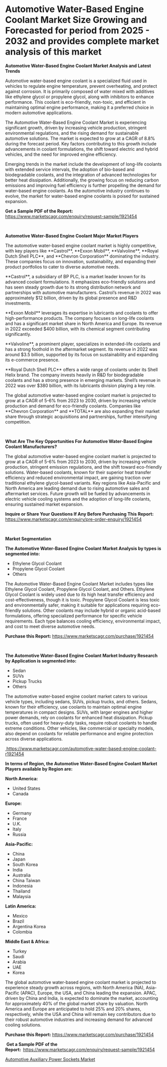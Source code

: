 <p><h1>Automotive Water-Based Engine Coolant Market Size Growing and Forecasted for period from 2025 - 2032 and provides complete market analysis of this market</h1></p><p><strong>Automotive Water-Based Engine Coolant Market Analysis and Latest Trends</strong></p>
<p><p>Automotive water-based engine coolant is a specialized fluid used in vehicles to regulate engine temperature, prevent overheating, and protect against corrosion. It is primarily composed of water mixed with additives like ethylene glycol or propylene glycol, along with inhibitors to enhance performance. This coolant is eco-friendly, non-toxic, and efficient in maintaining optimal engine performance, making it a preferred choice in modern automotive applications.</p><p>The Automotive Water-Based Engine Coolant Market is experiencing significant growth, driven by increasing vehicle production, stringent environmental regulations, and the rising demand for sustainable automotive solutions. The market is expected to grow at a CAGR of 8.8% during the forecast period. Key factors contributing to this growth include advancements in coolant formulations, the shift toward electric and hybrid vehicles, and the need for improved engine efficiency.</p><p>Emerging trends in the market include the development of long-life coolants with extended service intervals, the adoption of bio-based and biodegradable coolants, and the integration of advanced technologies for better heat dissipation. Additionally, the growing focus on reducing carbon emissions and improving fuel efficiency is further propelling the demand for water-based engine coolants. As the automotive industry continues to evolve, the market for water-based engine coolants is poised for sustained expansion.</p></p>
<p><strong>Get a Sample PDF of the Report:&nbsp;</strong> <a href="https://www.marketscagr.com/enquiry/request-sample/1921454?utm_campaign=1848&utm_medium=2&utm_source=Github&utm_content=ia&utm_term=24012025&utm_id=automotive-water-based-engine-coolant">https://www.marketscagr.com/enquiry/request-sample/1921454</a></p>
<p>&nbsp;</p>
<p><strong>Automotive Water-Based Engine Coolant Major Market Players</strong></p>
<p><p>The automotive water-based engine coolant market is highly competitive, with key players like **Castrol**, **Exxon Mobil**, **Valvoline**, **Royal Dutch Shell PLC**, and **Chevron Corporation** dominating the industry. These companies focus on innovation, sustainability, and expanding their product portfolios to cater to diverse automotive needs.</p><p>**Castrol**, a subsidiary of BP PLC, is a market leader known for its advanced coolant formulations. It emphasizes eco-friendly solutions and has seen steady growth due to its strong distribution network and partnerships with automotive manufacturers. Castrol’s revenue in 2022 was approximately $12 billion, driven by its global presence and R&D investments.</p><p>**Exxon Mobil** leverages its expertise in lubricants and coolants to offer high-performance products. The company focuses on long-life coolants and has a significant market share in North America and Europe. Its revenue in 2022 exceeded $400 billion, with its chemical segment contributing significantly.</p><p>**Valvoline**, a prominent player, specializes in extended-life coolants and has a strong foothold in the aftermarket segment. Its revenue in 2022 was around $3.5 billion, supported by its focus on sustainability and expanding its e-commerce presence.</p><p>**Royal Dutch Shell PLC** offers a wide range of coolants under its Shell Helix brand. The company invests heavily in R&D for biodegradable coolants and has a strong presence in emerging markets. Shell’s revenue in 2022 was over $380 billion, with its lubricants division playing a key role.</p><p>The global automotive water-based engine coolant market is projected to grow at a CAGR of 5-6% from 2023 to 2030, driven by increasing vehicle production and demand for eco-friendly coolants. Companies like **Chevron Corporation** and **TOTAL** are also expanding their market share through strategic acquisitions and partnerships, further intensifying competition.</p></p>
<p>&nbsp;</p>
<p><strong>What Are The Key Opportunities For Automotive Water-Based Engine Coolant Manufacturers?</strong></p>
<p><p>The global automotive water-based engine coolant market is projected to grow at a CAGR of 5-6% from 2023 to 2030, driven by increasing vehicle production, stringent emission regulations, and the shift toward eco-friendly solutions. Water-based coolants, known for their superior heat transfer efficiency and reduced environmental impact, are gaining traction over traditional ethylene glycol-based variants. Key regions like Asia-Pacific and North America are leading demand due to rising automotive sales and aftermarket services. Future growth will be fueled by advancements in electric vehicle cooling systems and the adoption of long-life coolants, ensuring sustained market expansion.</p></p>
<p><strong>Inquire or Share Your Questions If Any Before Purchasing This Report:</strong> <a href="https://www.marketscagr.com/enquiry/pre-order-enquiry/1921454?utm_campaign=1848&utm_medium=2&utm_source=Github&utm_content=ia&utm_term=24012025&utm_id=automotive-water-based-engine-coolant">https://www.marketscagr.com/enquiry/pre-order-enquiry/1921454</a></p>
<p>&nbsp;</p>
<p><strong>Market Segmentation</strong></p>
<p><strong>The Automotive Water-Based Engine Coolant Market Analysis by types is segmented into:</strong></p>
<p><ul><li>Ethylene Glycol Coolant</li><li>Propylene Glycol Coolant</li><li>Others</li></ul></p>
<p><p>The Automotive Water-Based Engine Coolant Market includes types like Ethylene Glycol Coolant, Propylene Glycol Coolant, and Others. Ethylene Glycol Coolant is widely used due to its high heat transfer efficiency and cost-effectiveness, though it is toxic. Propylene Glycol Coolant is less toxic and environmentally safer, making it suitable for applications requiring eco-friendly solutions. Other coolants may include hybrid or organic acid-based formulations, offering specialized performance for specific vehicle requirements. Each type balances cooling efficiency, environmental impact, and cost to meet diverse automotive needs.</p></p>
<p><strong>Purchase this Report:&nbsp;</strong><a href="https://www.marketscagr.com/purchase/1921454?utm_campaign=1848&utm_medium=2&utm_source=Github&utm_content=ia&utm_term=24012025&utm_id=automotive-water-based-engine-coolant">https://www.marketscagr.com/purchase/1921454</a></p>
<p>&nbsp;</p>
<p><strong>The Automotive Water-Based Engine Coolant Market Industry Research by Application is segmented into:</strong></p>
<p><ul><li>Sedan</li><li>SUVs</li><li>Pickup Trucks</li><li>Others</li></ul></p>
<p><p>The automotive water-based engine coolant market caters to various vehicle types, including sedans, SUVs, pickup trucks, and others. Sedans, known for their efficiency, use coolants to maintain optimal engine temperatures in compact designs. SUVs, with larger engines and higher power demands, rely on coolants for enhanced heat dissipation. Pickup trucks, often used for heavy-duty tasks, require robust coolants to handle extreme conditions. Other vehicles, like commercial or specialty models, also depend on coolants for reliable performance and engine protection across diverse applications.</p></p>
<p><a href="https://www.marketscagr.com/automotive-water-based-engine-coolant-r1921454?utm_campaign=1848&utm_medium=2&utm_source=Github&utm_content=ia&utm_term=24012025&utm_id=automotive-water-based-engine-coolant">&nbsp;https://www.marketscagr.com/automotive-water-based-engine-coolant-r1921454</a></p>
<p><strong>In terms of Region, the Automotive Water-Based Engine Coolant Market Players available by Region are:</strong></p>
<p>
    <p> <strong> North America: </strong>
        <ul>
            <li>United States</li>
            <li>Canada</li>
        </ul>
        </p> 
    <p> <strong> Europe: </strong>
        <ul>
            <li>Germany</li>
            <li>France</li>
            <li>U.K.</li>
            <li>Italy</li>
            <li>Russia</li>
        </ul>
        </p> 
    <p> <strong> Asia-Pacific: </strong>
        <ul>
            <li>China</li>
            <li>Japan</li>
            <li>South Korea</li>
            <li>India</li>
            <li>Australia</li>
            <li>China Taiwan</li>
            <li>Indonesia</li>
            <li>Thailand</li>
            <li>Malaysia</li>
        </ul>
        </p> 
    <p> <strong> Latin America: </strong>
        <ul>
            <li>Mexico</li>
            <li>Brazil</li>
            <li>Argentina Korea</li>
            <li>Colombia</li>
        </ul>
        </p> 
    <p> <strong> Middle East & Africa: </strong>
        <ul>
            <li>Turkey</li>
            <li>Saudi</li>
            <li>Arabia</li>
            <li>UAE</li>
            <li>Korea</li>
        </ul>
    </p>
    </p>
<p><p>The global automotive water-based engine coolant market is projected to experience steady growth across regions, with North America (NA), Asia-Pacific (APAC), Europe, the USA, and China leading the expansion. APAC, driven by China and India, is expected to dominate the market, accounting for approximately 40% of the global market share by valuation. North America and Europe are anticipated to hold 25% and 20% shares, respectively, while the USA and China will remain key contributors due to their robust automotive industries and increasing demand for advanced cooling solutions.</p></p>
<p><strong>Purchase this Report: </strong><a href="https://www.marketscagr.com/purchase/1921454?utm_campaign=1848&utm_medium=2&utm_source=Github&utm_content=ia&utm_term=24012025&utm_id=automotive-water-based-engine-coolant">https://www.marketscagr.com/purchase/1921454</a></p>
<p>&nbsp;<strong>Get a Sample PDF of the Report:&nbsp;&nbsp;</strong><a href="https://www.marketscagr.com/enquiry/request-sample/1921454?utm_campaign=1848&utm_medium=2&utm_source=Github&utm_content=ia&utm_term=24012025&utm_id=automotive-water-based-engine-coolant">https://www.marketscagr.com/enquiry/request-sample/1921454</a></p>
<p><strong></strong></p>
<p><p><a href="https://github.com/WillieWoodard/Market-Research-Report-List-7/blob/main/automotive-auxiliary-power-sockets-market.md?utm_campaign=1848&utm_medium=2&utm_source=Github&utm_content=ia&utm_term=24012025&utm_id=automotive-water-based-engine-coolant">Automotive Auxiliary Power Sockets Market</a></p></p>